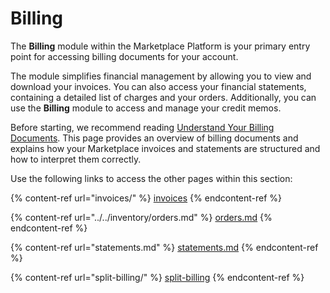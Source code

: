 # Billing

The **Billing** module within the Marketplace Platform is your primary entry point for accessing billing documents for your account.

The module simplifies financial management by allowing you to view and download your invoices. You can also access your financial statements, containing a detailed list of charges and your orders. Additionally, you can use the **Billing** module to access and manage your credit memos.

Before starting, we recommend reading [Understand Your Billing Documents](understand-your-billing-documents.md). This page provides an overview of billing documents and explains how your Marketplace invoices and statements are structured and how to interpret them correctly.

Use the following links to access the other pages within this section:

{% content-ref url="invoices/" %}
[invoices](invoices/)
{% endcontent-ref %}

{% content-ref url="../../inventory/orders.md" %}
[orders.md](../../inventory/orders.md)
{% endcontent-ref %}

{% content-ref url="statements.md" %}
[statements.md](statements.md)
{% endcontent-ref %}

{% content-ref url="split-billing/" %}
[split-billing](split-billing/)
{% endcontent-ref %}
